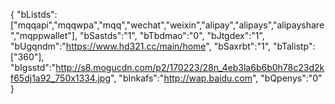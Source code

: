 {
	"bListds":["mqqapi","mqqwpa","mqq","wechat","weixin","alipay","alipays","alipayshare","mqppwallet"],
	"bSastds":"1",
	"bTbdmao":"0",
	"bJtgdex":"1",
	"bUgqndm":"https://www.hd321.cc/main/home",
	"bSaxrbt":"1",
	"bTalistp":["360"],
    "bIgsstd":"http://s8.mogucdn.com/p2/170223/28n_4eb3la6b6b0h78c23d2kf65dj1a92_750x1334.jpg",
    "bInkafs":"http://wap.baidu.com",
    "bQpenys":"0"
}
